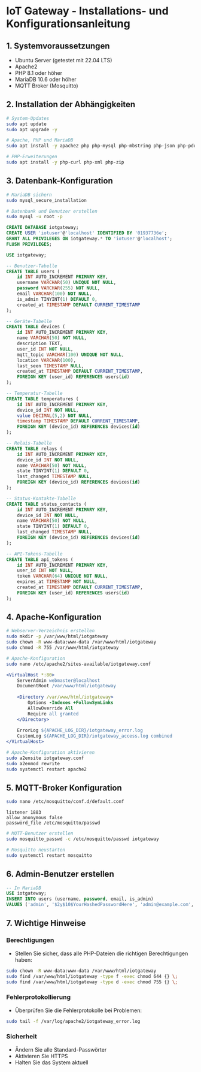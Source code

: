 # IoT Gateway - Installations- und Konfigurationsanleitung

## 1. Systemvoraussetzungen
- Ubuntu Server (getestet mit 22.04 LTS)
- Apache2
- PHP 8.1 oder höher
- MariaDB 10.6 oder höher
- MQTT Broker (Mosquitto)

## 2. Installation der Abhängigkeiten

```bash
# System-Updates
sudo apt update
sudo apt upgrade -y

# Apache, PHP und MariaDB
sudo apt install -y apache2 php php-mysql php-mbstring php-json php-pdo mariadb-server mosquitto mosquitto-clients

# PHP-Erweiterungen
sudo apt install -y php-curl php-xml php-zip
```

## 3. Datenbank-Konfiguration

```bash
# MariaDB sichern
sudo mysql_secure_installation

# Datenbank und Benutzer erstellen
sudo mysql -u root -p
```

```sql
CREATE DATABASE iotgateway;
CREATE USER 'iotuser'@'localhost' IDENTIFIED BY '01937736e';
GRANT ALL PRIVILEGES ON iotgateway.* TO 'iotuser'@'localhost';
FLUSH PRIVILEGES;

USE iotgateway;

-- Benutzer-Tabelle
CREATE TABLE users (
    id INT AUTO_INCREMENT PRIMARY KEY,
    username VARCHAR(50) UNIQUE NOT NULL,
    password VARCHAR(255) NOT NULL,
    email VARCHAR(100) NOT NULL,
    is_admin TINYINT(1) DEFAULT 0,
    created_at TIMESTAMP DEFAULT CURRENT_TIMESTAMP
);

-- Geräte-Tabelle
CREATE TABLE devices (
    id INT AUTO_INCREMENT PRIMARY KEY,
    name VARCHAR(50) NOT NULL,
    description TEXT,
    user_id INT NOT NULL,
    mqtt_topic VARCHAR(100) UNIQUE NOT NULL,
    location VARCHAR(100),
    last_seen TIMESTAMP NULL,
    created_at TIMESTAMP DEFAULT CURRENT_TIMESTAMP,
    FOREIGN KEY (user_id) REFERENCES users(id)
);

-- Temperatur-Tabelle
CREATE TABLE temperatures (
    id INT AUTO_INCREMENT PRIMARY KEY,
    device_id INT NOT NULL,
    value DECIMAL(5,2) NOT NULL,
    timestamp TIMESTAMP DEFAULT CURRENT_TIMESTAMP,
    FOREIGN KEY (device_id) REFERENCES devices(id)
);

-- Relais-Tabelle
CREATE TABLE relays (
    id INT AUTO_INCREMENT PRIMARY KEY,
    device_id INT NOT NULL,
    name VARCHAR(50) NOT NULL,
    state TINYINT(1) DEFAULT 0,
    last_changed TIMESTAMP NULL,
    FOREIGN KEY (device_id) REFERENCES devices(id)
);

-- Status-Kontakte-Tabelle
CREATE TABLE status_contacts (
    id INT AUTO_INCREMENT PRIMARY KEY,
    device_id INT NOT NULL,
    name VARCHAR(50) NOT NULL,
    state TINYINT(1) DEFAULT 0,
    last_changed TIMESTAMP NULL,
    FOREIGN KEY (device_id) REFERENCES devices(id)
);

-- API-Tokens-Tabelle
CREATE TABLE api_tokens (
    id INT AUTO_INCREMENT PRIMARY KEY,
    user_id INT NOT NULL,
    token VARCHAR(64) UNIQUE NOT NULL,
    expires_at TIMESTAMP NOT NULL,
    created_at TIMESTAMP DEFAULT CURRENT_TIMESTAMP,
    FOREIGN KEY (user_id) REFERENCES users(id)
);
```

## 4. Apache-Konfiguration

```bash
# Webserver-Verzeichnis erstellen
sudo mkdir -p /var/www/html/iotgateway
sudo chown -R www-data:www-data /var/www/html/iotgateway
sudo chmod -R 755 /var/www/html/iotgateway

# Apache-Konfiguration
sudo nano /etc/apache2/sites-available/iotgateway.conf
```

```apache
<VirtualHost *:80>
    ServerAdmin webmaster@localhost
    DocumentRoot /var/www/html/iotgateway
    
    <Directory /var/www/html/iotgateway>
        Options -Indexes +FollowSymLinks
        AllowOverride All
        Require all granted
    </Directory>
    
    ErrorLog ${APACHE_LOG_DIR}/iotgateway_error.log
    CustomLog ${APACHE_LOG_DIR}/iotgateway_access.log combined
</VirtualHost>
```

```bash
# Apache-Konfiguration aktivieren
sudo a2ensite iotgateway.conf
sudo a2enmod rewrite
sudo systemctl restart apache2
```

## 5. MQTT-Broker Konfiguration

```bash
sudo nano /etc/mosquitto/conf.d/default.conf
```

```
listener 1883
allow_anonymous false
password_file /etc/mosquitto/passwd
```

```bash
# MQTT-Benutzer erstellen
sudo mosquitto_passwd -c /etc/mosquitto/passwd iotgateway

# Mosquitto neustarten
sudo systemctl restart mosquitto
```

## 6. Admin-Benutzer erstellen

```sql
-- In MariaDB
USE iotgateway;
INSERT INTO users (username, password, email, is_admin) 
VALUES ('admin', '$2y$10$YourHashedPasswordHere', 'admin@example.com', 1);
```

## 7. Wichtige Hinweise

### Berechtigungen
- Stellen Sie sicher, dass alle PHP-Dateien die richtigen Berechtigungen haben:
```bash
sudo chown -R www-data:www-data /var/www/html/iotgateway
sudo find /var/www/html/iotgateway -type f -exec chmod 644 {} \;
sudo find /var/www/html/iotgateway -type d -exec chmod 755 {} \;
```

### Fehlerprotokollierung
- Überprüfen Sie die Fehlerprotokolle bei Problemen:
```bash
sudo tail -f /var/log/apache2/iotgateway_error.log
```

### Sicherheit
- Ändern Sie alle Standard-Passwörter
- Aktivieren Sie HTTPS
- Halten Sie das System aktuell
